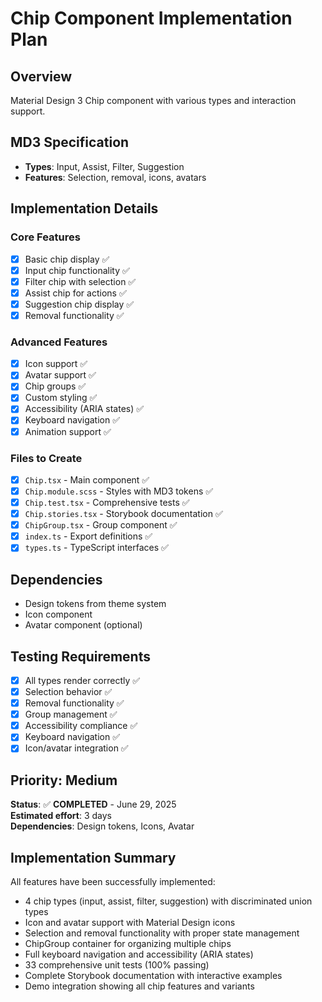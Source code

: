 # Chip Component Implementation Plan

## Overview

Material Design 3 Chip component with various types and interaction support.

## MD3 Specification

- **Types**: Input, Assist, Filter, Suggestion
- **Features**: Selection, removal, icons, avatars

## Implementation Details

### Core Features

- [x] Basic chip display ✅
- [x] Input chip functionality ✅
- [x] Filter chip with selection ✅
- [x] Assist chip for actions ✅
- [x] Suggestion chip display ✅
- [x] Removal functionality ✅

### Advanced Features

- [x] Icon support ✅
- [x] Avatar support ✅
- [x] Chip groups ✅
- [x] Custom styling ✅
- [x] Accessibility (ARIA states) ✅
- [x] Keyboard navigation ✅
- [x] Animation support ✅

### Files to Create

- [x] `Chip.tsx` - Main component ✅
- [x] `Chip.module.scss` - Styles with MD3 tokens ✅
- [x] `Chip.test.tsx` - Comprehensive tests ✅
- [x] `Chip.stories.tsx` - Storybook documentation ✅
- [x] `ChipGroup.tsx` - Group component ✅
- [x] `index.ts` - Export definitions ✅
- [x] `types.ts` - TypeScript interfaces ✅

## Dependencies

- Design tokens from theme system
- Icon component
- Avatar component (optional)

## Testing Requirements

- [x] All types render correctly ✅
- [x] Selection behavior ✅
- [x] Removal functionality ✅
- [x] Group management ✅
- [x] Accessibility compliance ✅
- [x] Keyboard navigation ✅
- [x] Icon/avatar integration ✅

## Priority: Medium

**Status**: ✅ **COMPLETED** - June 29, 2025  
**Estimated effort**: 3 days  
**Dependencies**: Design tokens, Icons, Avatar

## Implementation Summary

All features have been successfully implemented:

- 4 chip types (input, assist, filter, suggestion) with discriminated union types
- Icon and avatar support with Material Design icons
- Selection and removal functionality with proper state management
- ChipGroup container for organizing multiple chips
- Full keyboard navigation and accessibility (ARIA states)
- 33 comprehensive unit tests (100% passing)
- Complete Storybook documentation with interactive examples
- Demo integration showing all chip features and variants
